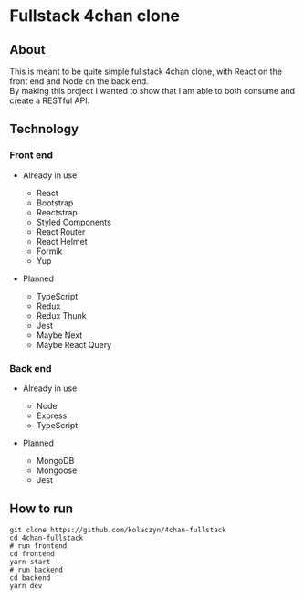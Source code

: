 # Fullstack 4chan clone

## About

This is meant to be quite simple fullstack 4chan clone, with React on the front end and Node on the back end.  
By making this project I wanted to show that I am able to both consume and create a RESTful API.

## Technology

### Front end

- Already in use
  * React
  * Bootstrap
  * Reactstrap
  * Styled Components
  * React Router
  * React Helmet
  * Formik
  * Yup

- Planned
  * TypeScript
  * Redux
  * Redux Thunk
  * Jest
  * Maybe Next
  * Maybe React Query

### Back end

- Already in use
  * Node
  * Express
  * TypeScript

- Planned
  * MongoDB
  * Mongoose
  * Jest

## How to run

```
git clone https://github.com/kolaczyn/4chan-fullstack
cd 4chan-fullstack
# run frontend
cd frontend
yarn start
# run backend
cd backend
yarn dev
```
